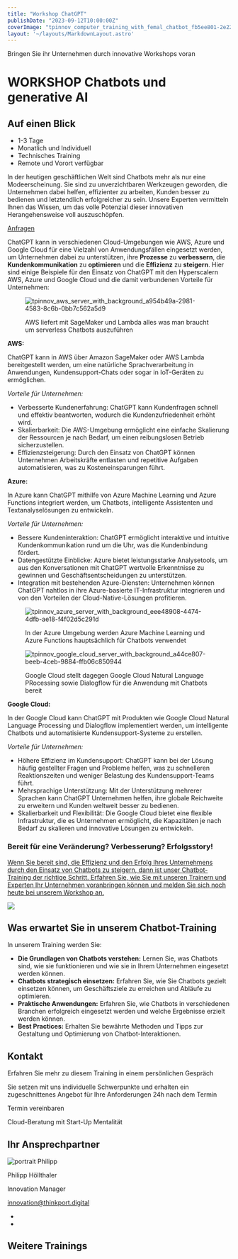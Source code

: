 ```yaml
---
title: "Workshop ChatGPT"
publishDate: "2023-09-12T10:00:00Z"
coverImage: "tpinnov_computer_training_with_femal_chatbot_fb5ee801-2e22-42ae-9b19-18e97b1eb05d.png"
layout: '~/layouts/MarkdownLayout.astro'
---
```


Bringen Sie ihr Unternehmen durch innovative Workshops voran

# WORKSHOP Chatbots und generative AI

## Auf einen Blick

* 1-3 Tage
* Monatlich und Individuell
* Technisches Training
* Remote und Vorort verfügbar

In der heutigen geschäftlichen Welt sind Chatbots mehr als nur eine Modeerscheinung. Sie sind zu unverzichtbaren Werkzeugen geworden, die Unternehmen dabei helfen, effizienter zu arbeiten, Kunden besser zu bedienen und letztendlich erfolgreicher zu sein. Unsere Experten vermitteln Ihnen das Wissen, um das volle Potenzial dieser innovativen Herangehensweise voll auszuschöpfen.

[Anfragen](#sec1)

ChatGPT kann in verschiedenen Cloud-Umgebungen wie AWS, Azure und Google Cloud für eine Vielzahl von Anwendungsfällen eingesetzt werden, um Unternehmen dabei zu unterstützen, ihre **Prozesse** zu **verbessern**, die **Kundenkommunikation** zu **optimieren** und die **Effizienz** zu **steigern**. Hier sind einige Beispiele für den Einsatz von ChatGPT mit den Hyperscalern AWS, Azure und Google Cloud und die damit verbundenen Vorteile für Unternehmen:

<figure>

![tpinnov_aws_server_with_background_a954b49a-2981-4583-8c6b-0bb7c562a5d9](images/tpinnov_aws_server_with_background_a954b49a-2981-4583-8c6b-0bb7c562a5d9-qcb3cyrop0f4ldq4z6bg1kid0282ib7teirptl7p28.png "tpinnov_aws_server_with_background_a954b49a-2981-4583-8c6b-0bb7c562a5d9")

<figcaption>

AWS liefert mit SageMaker und Lambda alles was man braucht um serverless Chatbots auszuführen

</figcaption>

</figure>

**AWS:**

ChatGPT kann in AWS über Amazon SageMaker oder AWS Lambda bereitgestellt werden, um eine natürliche Sprachverarbeitung in Anwendungen, Kundensupport-Chats oder sogar in IoT-Geräten zu ermöglichen.

_Vorteile für Unternehmen:_

* Verbesserte Kundenerfahrung: ChatGPT kann Kundenfragen schnell und effektiv beantworten, wodurch die Kundenzufriedenheit erhöht wird.
* Skalierbarkeit: Die AWS-Umgebung ermöglicht eine einfache Skalierung der Ressourcen je nach Bedarf, um einen reibungslosen Betrieb sicherzustellen.
* Effizienzsteigerung: Durch den Einsatz von ChatGPT können Unternehmen Arbeitskräfte entlasten und repetitive Aufgaben automatisieren, was zu Kosteneinsparungen führt.

**Azure:**

In Azure kann ChatGPT mithilfe von Azure Machine Learning und Azure Functions integriert werden, um Chatbots, intelligente Assistenten und Textanalyselösungen zu entwickeln.

_Vorteile für Unternehmen:_

* Bessere Kundeninteraktion: ChatGPT ermöglicht interaktive und intuitive Kundenkommunikation rund um die Uhr, was die Kundenbindung fördert.
* Datengestützte Einblicke: Azure bietet leistungsstarke Analysetools, um aus den Konversationen mit ChatGPT wertvolle Erkenntnisse zu gewinnen und Geschäftsentscheidungen zu unterstützen.
* Integration mit bestehenden Azure-Diensten: Unternehmen können ChatGPT nahtlos in ihre Azure-basierte IT-Infrastruktur integrieren und von den Vorteilen der Cloud-Native-Lösungen profitieren.

<figure>

![tpinnov_azure_server_with_background_eee48908-4474-4dfb-ae18-f4f02d5c291d](images/tpinnov_azure_server_with_background_eee48908-4474-4dfb-ae18-f4f02d5c291d-qcb3d6ae7opf69f7r9kglim1r5707w1o3jzlnswjog.png "tpinnov_azure_server_with_background_eee48908-4474-4dfb-ae18-f4f02d5c291d")

<figcaption>

In der Azure Umgebung werden Azure Machine Learning und Azure Functions hauptsächlich für Chatbots verwendet

</figcaption>

</figure>

<figure>

![tpinnov_google_cloud_server_with_background_a44ce807-beeb-4ceb-9884-ffb06c850944](images/tpinnov_google_cloud_server_with_background_a44ce807-beeb-4ceb-9884-ffb06c850944-qcb3d2j1gck9vtkod7xybjk7dlpjd3mqr1dnqp24dc.png "tpinnov_google_cloud_server_with_background_a44ce807-beeb-4ceb-9884-ffb06c850944")

<figcaption>

Google Cloud stellt dagegen Google Cloud Natural Language PRocessing sowie Dialogflow für die Anwendung mit Chatbots bereit

</figcaption>

</figure>

**Google Cloud:**

In der Google Cloud kann ChatGPT mit Produkten wie Google Cloud Natural Language Processing und Dialogflow implementiert werden, um intelligente Chatbots und automatisierte Kundensupport-Systeme zu erstellen.

_Vorteile für Unternehmen:_

* Höhere Effizienz im Kundensupport: ChatGPT kann bei der Lösung häufig gestellter Fragen und Probleme helfen, was zu schnelleren Reaktionszeiten und weniger Belastung des Kundensupport-Teams führt.
* Mehrsprachige Unterstützung: Mit der Unterstützung mehrerer Sprachen kann ChatGPT Unternehmen helfen, ihre globale Reichweite zu erweitern und Kunden weltweit besser zu bedienen.
* Skalierbarkeit und Flexibilität: Die Google Cloud bietet eine flexible Infrastruktur, die es Unternehmen ermöglicht, die Kapazitäten je nach Bedarf zu skalieren und innovative Lösungen zu entwickeln.

### Bereit für eine Veränderung? Verbesserung? Erfolgsstory!

[Wenn Sie bereit sind, die Effizienz und den Erfolg Ihres Unternehmens durch den Einsatz von Chatbots zu steigern, dann ist unser Chatbot-Training der richtige Schritt. Erfahren Sie, wie Sie mit unseren Trainern und Experten Ihr Unternehmen voranbringen können und melden Sie sich noch heute bei unserem Workshop an.](https://www.hashicorp.com/)

![](images/tpinnov_computer_training_with_femal_chatbot_fb5ee801-2e22-42ae-9b19-18e97b1eb05d.png)

## Was erwartet Sie in unserem Chatbot-Training

In unserem Training werden Sie:

* **Die Grundlagen von Chatbots verstehen:** Lernen Sie, was Chatbots sind, wie sie funktionieren und wie sie in Ihrem Unternehmen eingesetzt werden können.
* **Chatbots strategisch einsetzen:** Erfahren Sie, wie Sie Chatbots gezielt einsetzen können, um Geschäftsziele zu erreichen und Abläufe zu optimieren.
* **Praktische Anwendungen:** Erfahren Sie, wie Chatbots in verschiedenen Branchen erfolgreich eingesetzt werden und welche Ergebnisse erzielt werden können.
* **Best Practices:** Erhalten Sie bewährte Methoden und Tipps zur Gestaltung und Optimierung von Chatbot-Interaktionen.

## Kontakt

Erfahren Sie mehr zu diesem Training in einem persönlichen Gespräch

Sie setzen mit uns individuelle Schwerpunkte und erhalten ein zugeschnittenes Angebot für Ihre Anforderungen 24h nach dem Termin

Termin vereinbaren

Cloud-Beratung mit Start-Up Mentalität

## Ihr Ansprechpartner

![portrait Philipp](images/Philipp3.png)

Philipp Höllthaler

Innovation Manager

[innovation@thinkport.digital](mailto:dfries@thinkport.digital)

*  [](https://www.linkedin.com/in/philipp-h%C3%B6llthaler-038b731b7/)
*  [](https://www.xing.com/profile/Philipp_Hoellthaler/cv)

## Weitere Trainings
